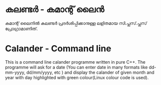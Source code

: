 # കലണ്ടർ - കമാന്റ് ലൈൻ

കമാന്റ് ലൈനിൽ കലണ്ടർ പ്രദർശിപ്പിക്കാനുള്ള ലളിതമായ സി.പ്ലസ്.പ്ലസ് പ്രോഗ്രാമാണിത്.

# Calander - Command line

This is a command line calander programme written in pure C++. The programme will ask for a date (You can enter date in many formats like dd-mm-yyyy, dd/mm/yyyy, etc ) and display the calander of given month and year with day highlighted with green colour(Linux colour code is used).
